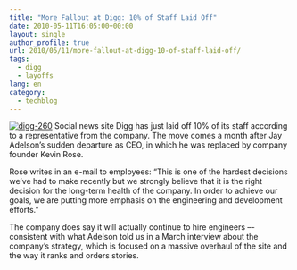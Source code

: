 ```yaml
---
title: "More Fallout at Digg: 10% of Staff Laid Off"
date: 2010-05-11T16:05:00+00:00
layout: single
author_profile: true
url: 2010/05/11/more-fallout-at-digg-10-of-staff-laid-off/
tags:
  - digg
  - layoffs
lang: en
category: 
  - techblog
---
```

[![digg-260](http://lh4.ggpht.com/_vaUVXcmC3OI/S-l5JIuCLuI/AAAAAAAACJw/KhQT9w-1az8/digg-260_thumb%5B1%5D.jpg?imgmax=800 "digg-260")](http://lh5.ggpht.com/_vaUVXcmC3OI/S-l5HYLCUuI/AAAAAAAACJs/tIwgJDN7Nrk/s1600-h/digg-260%5B3%5D.jpg) Social news site Digg has just laid off 10% of its staff according to a representative from the company. The move comes a month after Jay Adelson’s sudden departure as CEO, in which he was replaced by company founder Kevin Rose. 

Rose writes in an e-mail to employees: “This is one of the hardest decisions we’ve had to make recently but we strongly believe that it is the right decision for the long-term health of the company. In order to achieve our goals, we are putting more emphasis on the engineering and development efforts.” 

The company does say it will actually continue to hire engineers –- consistent with what Adelson told us in a March interview about the company’s strategy, which is focused on a massive overhaul of the site and the way it ranks and orders stories.